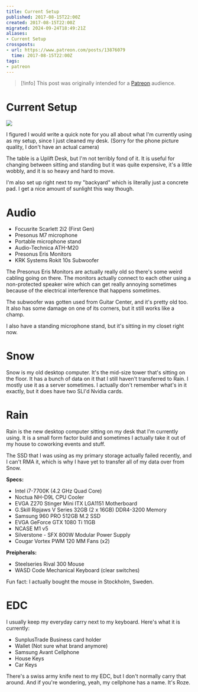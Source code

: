```yaml
---
title: Current Setup
published: 2017-08-15T22:00Z
created: 2017-08-15T22:00Z
migrated: 2024-09-24T18:49:21Z
aliases:
- Current Setup
crossposts:
- url: https://www.patreon.com/posts/13876079
  time: 2017-08-15T22:00Z
tags:
- patreon
---
```


> [!info]
> This post was originally intended for a [Patreon](../tags/patreon.md) audience.

# Current Setup

![](201708152200-setup.jpg)

I figured I would write a quick note for you all about what I'm currently using as my setup, since I just cleaned my desk. (Sorry for the phone picture quality, I don't have an actual camera)

The table is a Uplift Desk, but I'm not terribly fond of it. It is useful for changing between sitting and standing but it was quite expensive, it's a little wobbly, and it is so heavy and hard to move.

I'm also set up right next to my "backyard" which is literally just a concrete pad. I get a nice amount of sunlight this way though.

# Audio

- Focusrite Scarlett 2i2 (First Gen)
- Presonus M7 microphone
- Portable microphone stand
- Audio-Technica ATH-M20
- Presonus Eris Monitors
- KRK Systems Rokit 10s Subwoofer

The Presonus Eris Monitors are actually really old so there's some weird cabling going on there. The monitors actually connect to each other using a non-protected speaker wire which can get really annoying sometimes because of the electrical interference that happens sometimes.

The subwoofer was gotten used from Guitar Center, and it's pretty old too. It also has some damage on one of its corners, but it still works like a champ.

I also have a standing microphone stand, but it's sitting in my closet right now.

# Snow

Snow is my old desktop computer. It's the mid-size tower that's sitting on the floor. It has a bunch of data on it that I still haven't transferred to Rain. I mostly use it as a server sometimes. I actually don't remember what's in it exactly, but it does have two SLI'd Nvidia cards.

# Rain

Rain is the new desktop computer sitting on my desk that I'm currently using. It is a small form factor build and sometimes I actually take it out of my house to coworking events and stuff.

The SSD that I was using as my primary storage actually failed recently, and I can't RMA it, which is why I have yet to transfer all of my data over from Snow.

**Specs:**

- Intel i7-7700K (4.2 GHz Quad Core)
- Noctua NH-D9L CPU Cooler
- EVGA Z270 Stinger Mini ITX LGA1151 Motherboard
- G.Skill Ripjaws V Series 32GB (2 x 16GB) DDR4-3200 Memory
- Samsung 960 PRO 512GB M.2 SSD
- EVGA GeForce GTX 1080 Ti 11GB
- NCASE M1 v5
- Silverstone - SFX 800W Modular Power Supply
- Cougar Vortex PWM 120 MM Fans (x2)

**Preipherals:**

- Steelseries Rival 300 Mouse
- WASD Code Mechanical Keyboard (clear switches)

Fun fact: I actually bought the mouse in Stockholm, Sweden.

# EDC

I usually keep my everyday carry next to my keyboard. Here's what it is currently:

- SunplusTrade Business card holder
- Wallet (Not sure what brand anymore)
- Samsung Avant Cellphone
- House Keys
- Car Keys

There's a swiss army knife next to my EDC, but I don't normally carry that around. And if you're wondering, yeah, my cellphone has a name. It's Roze.
